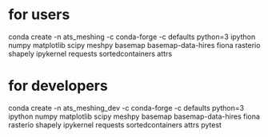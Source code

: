 # for users
conda create -n ats_meshing -c conda-forge -c defaults python=3 ipython numpy matplotlib scipy meshpy basemap basemap-data-hires fiona rasterio shapely ipykernel requests sortedcontainers attrs


# for developers
conda create -n ats_meshing_dev -c conda-forge -c defaults python=3 ipython numpy matplotlib scipy meshpy basemap basemap-data-hires fiona rasterio shapely ipykernel requests sortedcontainers attrs pytest






